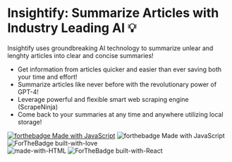 # Insightify: Summarize Articles with Industry Leading AI 💡

Insightify uses groundbreaking AI technology to summarize unlear and lenghty articles into clear and concise summaries!

<ul>
<li>Get information from articles quicker and easier than ever saving both your time and effort!</li>
<li>Summarize articles like never before with the revolutionary power of GPT-4!</li>
<li>Leverage powerful and flexible smart web scraping engine (ScrapeNinja)</li>
<li>Come back to your summaries at any time and anywhere utilizing local storage!</li>
</ul>

[![forthebadge Made with JavaScript](https://img.shields.io/badge/JavaScript-F7DF1E.svg?style=for-the-badge&logo=JavaScript&logoColor=black)](https://www.javascript.com/)
![forthebadge Made with JavaScript](https://img.shields.io/badge/OpenAI-412991.svg?style=for-the-badge&logo=OpenAI&logoColor=white)
![ForTheBadge built-with-love](https://img.shields.io/badge/.ENV-ECD53F.svg?style=for-the-badge&logo=dotenv&logoColor=black)
<br>
![made-with-HTML](https://img.shields.io/badge/HTML-5.0-ff5230?style=for-the-badge&logo=HTML5)
![ForTheBadge built-with-React](https://img.shields.io/badge/Vite-646CFF.svg?style=for-the-badge&logo=Vite&logoColor=white)<br>